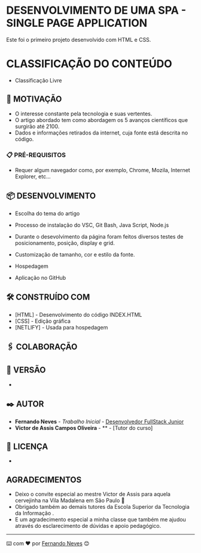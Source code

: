 # DESENVOLVIMENTO DE UMA SPA - SINGLE PAGE APPLICATION

Este foi o primeiro projeto desenvolvido com HTML e CSS.

# CLASSIFICAÇÃO DO CONTEÚDO

- Classificação Livre

## 🚀 MOTIVAÇÃO

- O interesse constante pela tecnologia e suas vertentes.
- O artigo abordado tem como abordagem os 5 avanços científicos que surgirão até 2100.
- Dados e informações retirados da internet, cuja fonte está descrita no código.


### 📋 PRÉ-REQUISITOS

- Requer algum navegador como, por exemplo, Chrome, Mozila, Internet Explorer, etc...


## 📦 DESENVOLVIMENTO

- Escolha do tema do artigo

- Processo de instalação do VSC, Git Bash, Java Script, Node.js

- Durante o desevolvimento da página foram feitos diversos testes de posicionamento, posição, display e grid.

- Customização de tamanho, cor e estilo da fonte.

- Hospedagem

- Aplicação no GitHub

## 🛠️ CONSTRUÍDO COM 

* [HTML] - Desenvolvimento do código INDEX.HTML
* [CSS] - Edição gráfica
* [NETLIFY] - Usada para hospedagem

## 🖇️ COLABORAÇÃO


## 📌 VERSÃO

-

## ✒️ AUTOR

* **Fernando Neves** - *Trabalho Inicial* - [Desenvolvedor FullStack Junior](https://github.com/OfFernandoNeve)
* **Victor de Assis Campos Oliveira** - ** - [Tutor do curso]

## 📄 LICENÇA

-

## AGRADECIMENTOS

* Deixo o convite especial ao mestre Victor de Assis para aquela cervejinha na Vila Madalena em São Paulo 🍺 
* Obrigado também ao demais tutores da Escola Superior da Tecnologia da Informação .
* E um agradecimento especial a minha classe que também me ajudou através do esclarecimento de dúvidas e apoio pedagógico.


---
⌨️ com ❤️ por [Fernando Neves](https://github.com/OfFernandoNeves) 😊